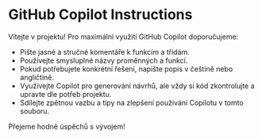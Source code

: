 # GitHub Copilot Instructions

Vítejte v projektu! Pro maximální využití GitHub Copilot doporučujeme:

- Pište jasné a stručné komentáře k funkcím a třídám.
- Používejte smysluplné názvy proměnných a funkcí.
- Pokud potřebujete konkrétní řešení, napište popis v češtině nebo angličtině.
- Využívejte Copilot pro generování návrhů, ale vždy si kód zkontrolujte a upravte dle potřeb projektu.
- Sdílejte zpětnou vazbu a tipy na zlepšení používání Copilotu v tomto souboru.

Přejeme hodně úspěchů s vývojem!